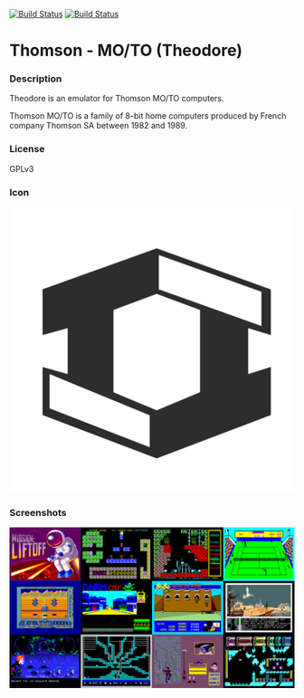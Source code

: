 [![Build Status](https://travis-ci.org/kodi-game/game.libretro.theodore.svg?branch=master)](https://travis-ci.org/kodi-game/game.libretro.theodore)
[![Build Status](https://ci.appveyor.com/api/projects/status/github/kodi-game/game.libretro.theodore?svg=true)](https://ci.appveyor.com/project/kodi-game/game-libretro-theodore)

# Thomson - MO/TO (Theodore)

### Description
Theodore is an emulator for Thomson MO/TO computers.

Thomson MO/TO is a family of 8-bit home computers produced by French company Thomson SA between 1982 and 1989.

### License
GPLv3

### Icon

![Icon](game.libretro.theodore/resources/icon.png)

### Screenshots

![Screenshot](game.libretro.theodore/resources/screenshot-01.jpg)


